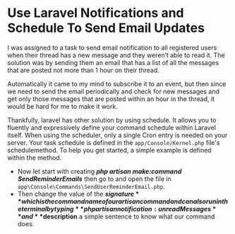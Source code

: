 # Use Laravel Notifications and Schedule To Send Email Updates

I was assigned to a task to send email notification to all registered users when their thread has a new message and they weren’t able to read it. The solution was by sending them an email that has a list of all the messages that are posted not more than 1 hour on their thread.

Automatically it came to my mind to subscribe it to an event, but then since we need to send the email periodically and check for new messages and get only those messages that are posted within an hour in the thread, it would be hard for me to make it work.

Thankfully, laravel has other solution by using schedule. It allows you to fluently and expressively define your command schedule within Laravel itself. When using the scheduler, only a single Cron entry is needed on your server. Your task schedule is defined in the ```app/Console/Kernel.php``` file's schedulemethod. To help you get started, a simple example is defined within the method.

- Now let start with creating ***php artisan make:command SendReminderEmails*** then go to and open the file in ``app\Console\Commands\SendUserReminderEmail.php``.
- Then change the value of the **$signature** which is the command name of our artisan command and can also run in the terminal by typing **php artisan notification:unreadMessages** and **$description** a simple sentence to know what our command does.

